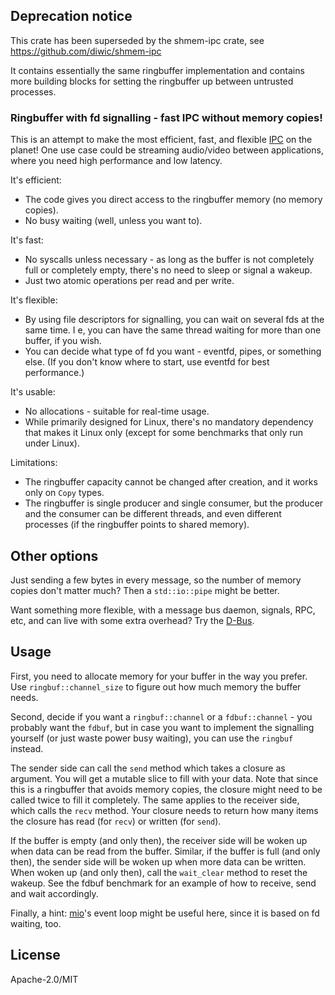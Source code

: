 ## Deprecation notice ##

This crate has been superseded by the shmem-ipc crate, see
https://github.com/diwic/shmem-ipc

It contains essentially the same ringbuffer implementation and contains
more building blocks for setting the ringbuffer up between untrusted processes.

### Ringbuffer with fd signalling - fast IPC without memory copies!

This is an attempt to make the most efficient, fast, and flexible
[IPC](http://en.wikipedia.org/wiki/Inter-process_communication) on the planet!
One use case could be streaming audio/video between applications, where
you need high performance and low latency.

It's efficient:
 * The code gives you direct access to the ringbuffer memory (no memory copies).
 * No busy waiting (well, unless you want to).

It's fast:
 * No syscalls unless necessary - as long as the buffer is not completely
full or completely empty, there's no need to sleep or signal a wakeup.
 * Just two atomic operations per read and per write.

It's flexible:
 * By using file descriptors for signalling, you can wait on several fds at the same time.
I e, you can have the same thread waiting for more than one buffer, if you wish.
 * You can decide what type of fd you want - eventfd, pipes, or something else.
(If you don't know where to start, use eventfd for best performance.)

It's usable:
 * No allocations - suitable for real-time usage.
 * While primarily designed for Linux, there's no mandatory dependency that
makes it Linux only (except for some benchmarks that only run under Linux).

Limitations:
 * The ringbuffer capacity cannot be changed after creation, and it works only on `Copy` types.
 * The ringbuffer is single producer and single consumer, but the producer and
the consumer can be different threads, and even different processes (if the
ringbuffer points to shared memory).


Other options
-------------

Just sending a few bytes in every message, so the number of memory copies don't matter much?
Then a `std::io::pipe` might be better.

Want something more flexible, with a message bus daemon, signals, RPC, etc, and can live with
some extra overhead? Try the [D-Bus](https://github.com/diwic/dbus-rs).

Usage
-----

First, you need to allocate memory for your buffer in the way you prefer.
Use `ringbuf::channel_size` to figure out how much memory the buffer needs.

Second, decide if you want a `ringbuf::channel` or a `fdbuf::channel` - you probably
want the `fdbuf`, but in case you want to implement the signalling yourself (or just
waste power busy waiting), you can use the `ringbuf` instead.

The sender side can call the `send` method which takes a closure as argument. You will get
a mutable slice to fill with your data. Note that since this is a ringbuffer that avoids
memory copies, the closure might need to be called twice to fill it completely.
The same applies to the receiver side, which calls the `recv` method. Your closure needs to
return how many items the closure has read (for `recv`) or written (for `send`).

If the buffer is empty (and only then), the receiver side will be woken up when data can be read from the
buffer. Similar, if the buffer is full (and only then), the sender side will be woken up when more data
can be written. When woken up (and only then), call the `wait_clear` method to reset the wakeup.
See the fdbuf benchmark for an example of how to receive, send and wait accordingly.

Finally, a hint: [mio](https://github.com/carllerche/mio)'s event loop might be useful here, since it is
based on fd waiting, too.

License
-------

Apache-2.0/MIT

